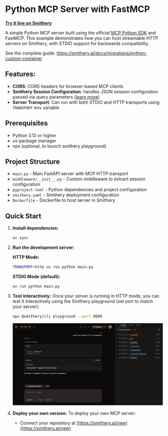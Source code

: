 # Python MCP Server with FastMCP

**[Try it live on Smithery](https://smithery.ai/server/@smithery-ai/cookbook-py-custom-container)**

A simple Python MCP server built using the official [MCP Python SDK](https://github.com/modelcontextprotocol/python-sdk) and FastMCP. This example demonstrates how you can host streamable HTTP servers on Smithery, with STDIO support for backwards compatibility.

See the complete guide: https://smithery.ai/docs/migrations/python-custom-container

## Features:

- **CORS**: CORS headers for browser-based MCP clients
- **Smithery Session Configuration**: handles JSON session configuration passed via query parameters ([learn more](https://smithery.ai/docs/build/session-config))
- **Server Transport**: Can run with both STDIO and HTTP transports using `TRANSPORT` env variable

## Prerequisites

- Python 3.12 or higher
- uv package manager
- npx (optional, to launch smithery playground)

## Project Structure

- `main.py` - Main FastAPI server with MCP HTTP transport
- `middleware/__init__.py` - Custom middleware to extract session configuration
- `pyproject.toml` - Python dependencies and project configuration
- `smithery.yaml` - Smithery deployment configuration
- `Dockerfile` - Dockerfile to host server in Smithery

## Quick Start

1. **Install dependencies:**
   ```bash
   uv sync
   ```
   
2. **Run the development server:**

   **HTTP Mode:**
   ```bash
   TRANSPORT=http uv run python main.py
   ```

   **STDIO Mode (default):**
   ```bash
   uv run python main.py
   ```

3. **Test interactively:**
   Once your server is running in HTTP mode, you can test it interactively using the Smithery playground (set port to match your server):
   ```bash
   npx @smithery/cli playground --port 8080
   ```

   <img src="../../../public/smithery_playground.png" alt="Smithery Playground" width="800">

4. **Deploy your own version:**
   To deploy your own MCP server:
   - Connect your repository at [https://smithery.ai/new](https://smithery.ai/new)